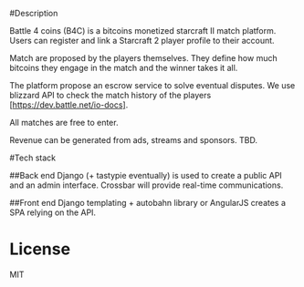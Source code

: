 #Description 

Battle 4 coins (B4C) is a bitcoins monetized starcraft II match platform.
Users can register and link a Starcraft 2 player profile to their account.

Match are proposed by the players themselves. They define how much bitcoins they engage in the match and the winner takes it all.

The platform propose an escrow service to solve eventual disputes. We use blizzard API to check the match history of the players [https://dev.battle.net/io-docs].

All matches are free to enter.

Revenue can be generated from ads, streams and sponsors. TBD.

#Tech stack

##Back end
Django (+ tastypie eventually) is used to create a public API and an admin interface.
Crossbar will provide real-time communications.

##Front end
Django templating + autobahn library or AngularJS creates a SPA relying on the API.

# License

MIT


